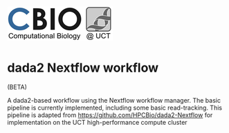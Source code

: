 # ![kviljoen/16S-rDNA-dada2-pipeline](/assets/cbio_logo.png)

# dada2 Nextflow workflow

(BETA)

A dada2-based workflow using the Nextflow workflow manager.  The basic pipeline is currently implemented, including some basic read-tracking. This pipeline is adapted from https://github.com/HPCBio/dada2-Nextflow for implementation on the UCT high-performance compute cluster




